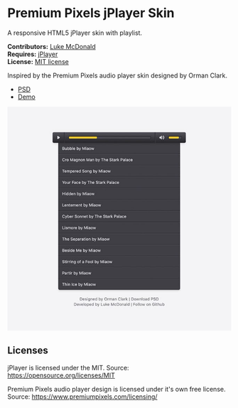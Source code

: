 # Premium Pixels jPlayer Skin

A responsive HTML5 jPlayer skin with playlist.

**Contributors:** [Luke McDonald](https://lukemcdonald.com)  
**Requires:** [jPlayer](http://jplayer.org)  
**License:** [MIT license](https://opensource.org/licenses/MIT)

Inspired by the Premium Pixels audio player skin designed by Orman Clark.

- [PSD](https://www.premiumpixels.com/freebies/custom-audio-player-skin-psd/)
- [Demo](http://lukemcdonald.github.io/jplayer-skin-premium-pixels/)

![Premium Pixels jPlayer Skin](screenshot-1.jpg)

## Licenses

jPlayer is licensed under the MIT.
Source: https://opensource.org/licenses/MIT

Premium Pixels audio player design is licensed under it's own free license.
Source: https://www.premiumpixels.com/licensing/
